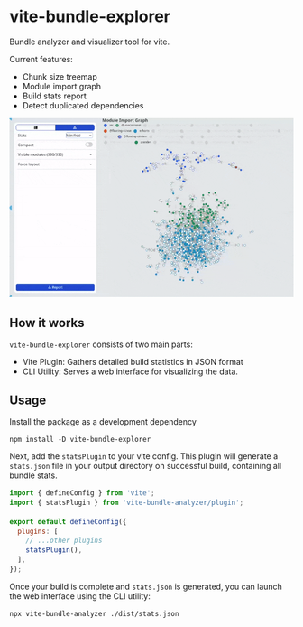 # vite-bundle-explorer

Bundle analyzer and visualizer tool for vite.

Current features:
- Chunk size treemap
- Module import graph
- Build stats report
- Detect duplicated dependencies

![preview](https://raw.githubusercontent.com/Solant/vite-bundle-explorer/refs/heads/main/preview.gif)

## How it works

`vite-bundle-explorer` consists of two main parts:

- Vite Plugin: Gathers detailed build statistics in JSON format
- CLI Utility: Serves a web interface for visualizing the data.

## Usage

Install the package as a development dependency

```shell
npm install -D vite-bundle-explorer
```

Next, add the `statsPlugin` to your vite config. This plugin will generate a `stats.json` file in your output directory
on successful build, containing all bundle stats.

```javascript
import { defineConfig } from 'vite';
import { statsPlugin } from 'vite-bundle-analyzer/plugin';

export default defineConfig({
  plugins: [
    // ...other plugins
    statsPlugin(),
  ],
});
```

Once your build is complete and `stats.json` is generated, you can launch the web interface using the CLI utility:

```shell
npx vite-bundle-analyzer ./dist/stats.json
```
